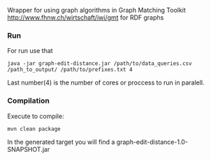 Wrapper for using graph algorithms in Graph Matching Toolkit http://www.fhnw.ch/wirtschaft/iwi/gmt for RDF graphs

### Run
For run use that
```$bash
java -jar graph-edit-distance.jar /path/to/data_queries.csv /path_to_output/ /path/to/prefixes.txt 4
```
Last number(4) is the number of cores or proccess to run in paralell.

### Compilation
Execute to compile:
```$bash
mvn clean package
```
In the generated target you will find a graph-edit-distance-1.0-SNAPSHOT.jar
